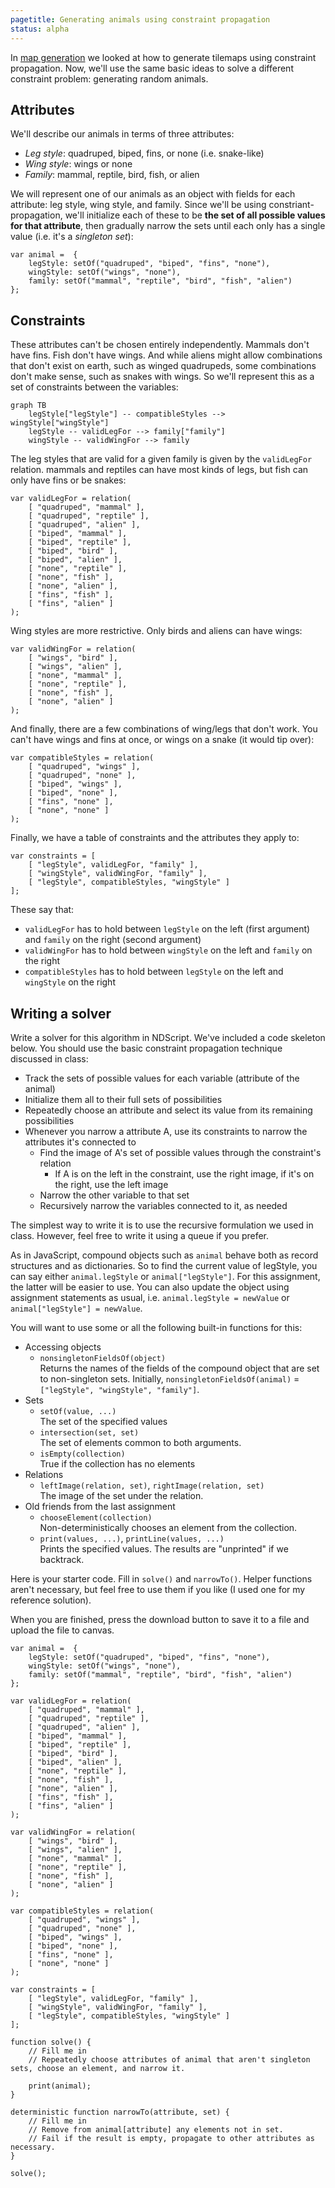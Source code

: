 ```yaml
---
pagetitle: Generating animals using constraint propagation
status: alpha
---
```

In [map generation](map_generation) we looked at how to generate tilemaps using constraint propagation.  Now, we'll use the same basic ideas to solve a different constraint problem: generating random animals.

## Attributes

We'll describe our animals in terms of three attributes:
* *Leg style*: quadruped, biped, fins, or none (i.e. snake-like)
* *Wing style*: wings or none
* *Family*: mammal, reptile, bird, fish, or alien

We will represent one of our animals as an object with fields for each attribute: leg style, wing style, and family.  Since we'll be using constriant-propagation, we'll initialize each of these to be **the set of all possible values for that attribute**, then gradually narrow the sets until each only has a single value (i.e. it's a *singleton set*):
```ndscript
var animal =  { 
    legStyle: setOf("quadruped", "biped", "fins", "none"),
    wingStyle: setOf("wings", "none"),
    family: setOf("mammal", "reptile", "bird", "fish", "alien")
};
```

## Constraints

These attributes can't be chosen entirely independently.  Mammals don't have fins.  Fish don't have wings.  And while aliens might allow combinations that don't exist on earth, such as winged quadrupeds, some combinations don't make sense, such as snakes with wings.  So we'll represent this as a set of constraints between the variables:
```mermaid
graph TB
    legStyle["legStyle"] -- compatibleStyles --> wingStyle["wingStyle"]
    legStyle -- validLegFor --> family["family"]
    wingStyle -- validWingFor --> family
```

The leg styles that are valid for a given family is given by the `validLegFor` relation.  mammals and reptiles can have most kinds of legs, but fish can only have fins or be snakes:
```ndscript
var validLegFor = relation(
    [ "quadruped", "mammal" ],
    [ "quadruped", "reptile" ],
    [ "quadruped", "alien" ],
    [ "biped", "mammal" ],
    [ "biped", "reptile" ], 
    [ "biped", "bird" ], 
    [ "biped", "alien" ], 
    [ "none", "reptile" ], 
    [ "none", "fish" ], 
    [ "none", "alien" ], 
    [ "fins", "fish" ],
    [ "fins", "alien" ]
);
```

Wing styles are more restrictive.  Only birds and aliens can have wings:
```ndscript
var validWingFor = relation(
    [ "wings", "bird" ],
    [ "wings", "alien" ],
    [ "none", "mammal" ],
    [ "none", "reptile" ],
    [ "none", "fish" ],
    [ "none", "alien" ]
);
```

And finally, there are a few combinations of wing/legs that don't work.  You can't have wings and fins at once, or wings on a snake (it would tip over):
```ndscript
var compatibleStyles = relation(
    [ "quadruped", "wings" ],
    [ "quadruped", "none" ],
    [ "biped", "wings" ],
    [ "biped", "none" ],
    [ "fins", "none" ],
    [ "none", "none" ]
);
```
Finally, we have a table of constraints and the attributes they apply to:
```ndscript
var constraints = [
    [ "legStyle", validLegFor, "family" ],
    [ "wingStyle", validWingFor, "family" ],
    [ "legStyle", compatibleStyles, "wingStyle" ]
];
```
These say that:
* `validLegFor` has to hold between `legStyle` on the left (first argument) and `family` on the right (second argument)
* `validWingFor` has to hold between `wingStyle` on the left and `family` on the right
* `compatibleStyles` has to hold between `legStyle` on the left and `wingStyle` on the right

## Writing a solver

Write a solver for this algorithm in NDScript.  We've included a code skeleton below.  You should use the basic constraint propagation technique discussed in class:

* Track the sets of possible values for each variable (attribute of the animal)
* Initialize them all to their full sets of possibilities
* Repeatedly choose an attribute and select its value from its remaining possibilities
* Whenever you narrow a attribute A, use its constraints to narrow the attributes it's connected to
  * Find the image of A's set of possible values through the constraint's relation
     * If A is on the left in the constraint, use the right image, if it's on the right, use the left image
  * Narrow the other variable to that set
  * Recursively narrow the variables connected to it, as needed

The simplest way to write it is to use the recursive formulation we used in class.  However, feel free to write it using a queue if you prefer.

As in JavaScript, compound objects such as `animal` behave both as record structures and as dictionaries.  So to find the current value of legStyle, you can say either `animal.legStyle` or `animal["legStyle"]`.  For this assignment, the latter will be easier to use.  You can also update the object using assignment statements as usual, i.e. `animal.legStyle = newValue` or `animal["legStyle"] = newValue`.

You will want to use some or all the following built-in functions for this:

* Accessing objects
    * `nonsingletonFieldsOf(object)`  
        Returns the names of the fields of the compound object that are set to non-singleton sets.  Initially, `nonsingletonFieldsOf(animal)` = `["legStyle", "wingStyle", "family"]`.
* Sets
    * `setOf(value, ...)`  
        The set of the specified values
    * `intersection(set, set)`  
        The set of elements common to both arguments.
    * `isEmpty(collection)`  
        True if the collection has no elements
* Relations
    * `leftImage(relation, set)`, `rightImage(relation, set)`  
        The image of the set under the relation.
* Old friends from the last assignment
    * `chooseElement(collection)`  
        Non-deterministically chooses an element from the collection.
    * `print(values, ...)`, `printLine(values, ...)`  
        Prints the specified values.  The results are "unprinted" if we backtrack.

Here is your starter code.  Fill in `solve()` and `narrowTo()`.  Helper functions aren't necessary, but feel free to use them if you like (I used one for my reference solution).

When you are finished, press the download button to save it to a file and upload the file to canvas.

```NDScript
var animal =  { 
    legStyle: setOf("quadruped", "biped", "fins", "none"),
    wingStyle: setOf("wings", "none"),
    family: setOf("mammal", "reptile", "bird", "fish", "alien")
};

var validLegFor = relation(
    [ "quadruped", "mammal" ],
    [ "quadruped", "reptile" ],
    [ "quadruped", "alien" ],
    [ "biped", "mammal" ],
    [ "biped", "reptile" ], 
    [ "biped", "bird" ], 
    [ "biped", "alien" ], 
    [ "none", "reptile" ], 
    [ "none", "fish" ], 
    [ "none", "alien" ], 
    [ "fins", "fish" ],
    [ "fins", "alien" ]
);

var validWingFor = relation(
    [ "wings", "bird" ],
    [ "wings", "alien" ],
    [ "none", "mammal" ],
    [ "none", "reptile" ],
    [ "none", "fish" ],
    [ "none", "alien" ]
);

var compatibleStyles = relation(
    [ "quadruped", "wings" ],
    [ "quadruped", "none" ],
    [ "biped", "wings" ],
    [ "biped", "none" ],
    [ "fins", "none" ],
    [ "none", "none" ]
);

var constraints = [
    [ "legStyle", validLegFor, "family" ],
    [ "wingStyle", validWingFor, "family" ],
    [ "legStyle", compatibleStyles, "wingStyle" ]
];

function solve() {
    // Fill me in
    // Repeatedly choose attributes of animal that aren't singleton sets, choose an element, and narrow it.

    print(animal);
}

deterministic function narrowTo(attribute, set) {
    // Fill me in
    // Remove from animal[attribute] any elements not in set.
    // Fail if the result is empty, propagate to other attributes as necessary.
}

solve();
```